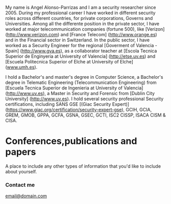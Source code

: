 

My name is Angel Alonso-Parrizas and I am a security researcher since 2005. During my professional career I have worked in different security roles across different countries, for private corporations, Governs and Universities.  Among all the differente position in the private sector, I have worked at major telecommunication companies (fortune 500), like [Verizon] (http://www.verizon.com) and [France Telecom] (http://www.orange.es) and in the Financial sector in Switzerland.
In the public sector, I have worked as a Security Engineer for the regional [Goverment of Valencia - Spain] (http://www.gva.es), as a collaborator teacher at [Escola Tecnica Superior de Enginyeria at University of Valencia] (http://etse.uv.es) and [Escuela Politecnica Superior of Elche at University of Elche] (www.umh.es).


I hold a Bachelor's and master's degree in Computer Science, a Bachelor's degree in Telematic Engineering (Telecommunication Engineering) from [Escuela Tecnica Superior de Ingenieria at University of Valencia] (http://www.uv.es), a Master in Security and Forensic from [Dublin City University] (http://www.uv.es). I hold  several security  professional Security certifications, including SANS GSE [(Giac Security Expert)] (https://www.giac.org/certification/security-expert-gse), GCIH, GCIA, GREM, GMOB, GPPA, GCFA, GSNA, GSEC, GCTI, ISC2 CISSP, ISACA CISM & CISA.




# Conferences,publications and papers

A place to include any other types of information that you'd like to include about yourself.

### Contact me

[email@domain.com](mailto:email@domain.com)
